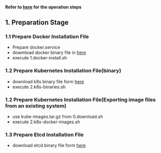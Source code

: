 #### Refer to [here](https://jimmysong.io/kubernetes-handbook/practice/install-kubernetes-on-centos.html) for the operation steps 
## 1. Preparation Stage
### 1.1 Prepare Docker Installation File
- Prepare docker.service 
- dowmload docker binary file in [here](https://download.docker.com/linux/static/stable/x86_64/) 
- execute 1.docker-install.sh
### 1.2 Prepare Kubernetes Installation File(binary)
- download k8s binary file form [here](https://kubernetes.io/docs/setup/release/notes/)
- execute 2.k8s-binaries.sh
### 1.2 Prepare Kubernetes Installation File(Exporting image files from an existing system)
- use kube-images.tar.gz from 0.download.sh
- execute 2.k8s-docker-images.sh
### 1.3 Prepare Etcd Installation File
- download etcd binary file form [here](https://github.com/etcd-io/etcd/releases/)
